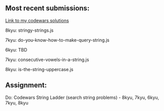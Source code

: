 ## Most recent submissions:
[Link to my codewars solutions](https://github.com/boobeh123/Codewars)

8kyu: stringy-strings.js

7kyu: do-you-know-how-to-make-query-string.js

6kyu: TBD

7kyu: consecutive-vowels-in-a-string.js

8kyu: is-the-string-uppercase.js

## Assignment:
Do: Codewars String Ladder (search string problems) - 8kyu, 7kyu, 6kyu, 7kyu, 8kyu